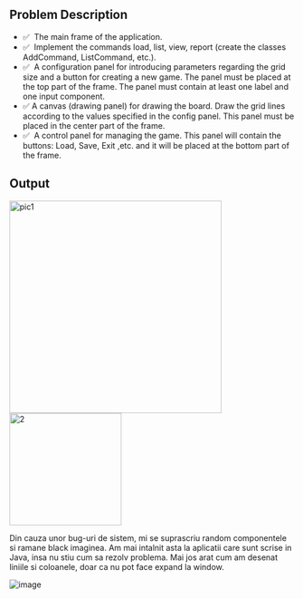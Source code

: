 ## Problem Description

- ✅ ️ The main frame of the application.
- ✅ ️ Implement the commands load, list, view, report (create the classes AddCommand, ListCommand, etc.).
- ✅ ️ A configuration panel for introducing parameters regarding the grid size and a button for creating a new game. The panel must be placed at the top part of the frame. The panel must contain at least one label and one input component.
- ✅️ A canvas (drawing panel) for drawing the board. Draw the grid lines according to the values specified in the config panel. This panel must be placed in the center part of the frame.
- ✅ ️ A control panel for managing the game. This panel will contain the buttons: Load, Save, Exit ,etc. and it will be placed at the bottom part of the frame.

## Output 

<img width="375" alt="pic1" src="https://user-images.githubusercontent.com/61457770/160292763-99d11acb-097e-4dd7-afc8-9fabeb687d17.png">
<img width="198" alt="2" src="https://user-images.githubusercontent.com/61457770/160292764-e3afd4c3-18c2-48ed-8a03-1d590ba427b9.png">

Din cauza unor bug-uri de sistem, mi se suprascriu random componentele si ramane black imaginea.
Am mai intalnit asta la aplicatii care sunt scrise in Java, insa nu stiu cum sa rezolv problema.
Mai jos arat cum am desenat liniile si coloanele, doar ca nu pot face expand la window.

![image](https://user-images.githubusercontent.com/61457770/160475775-e43c9944-57d2-4085-a6fc-4fd275b72c35.png)
